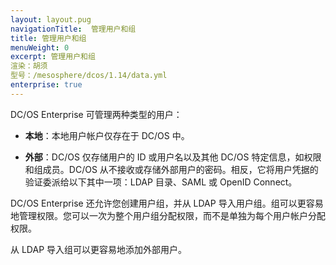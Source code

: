 ```yaml
---
layout: layout.pug
navigationTitle:  管理用户和组
title: 管理用户和组
menuWeight: 0
excerpt: 管理用户和组
渲染：胡须
型号：/mesosphere/dcos/1.14/data.yml
enterprise: true
---
```


<!-- The source repository for this topic is https://github.com/dcos/dcos-docs-site -->

DC/OS Enterprise 可管理两种类型的用户：

* **本地**：本地用户帐户仅存在于 DC/OS 中。

* **外部**：DC/OS 仅存储用户的 ID 或用户名以及其他 DC/OS 特定信息，如权限和组成员。DC/OS 从不接收或存储外部用户的密码。相反，它将用户凭据的验证委派给以下其中一项：LDAP 目录、SAML 或 OpenID Connect。

DC/OS Enterprise 还允许您创建用户组，并从 LDAP 导入用户组。组可以更容易地管理权限。您可以一次为整个用户组分配权限，而不是单独为每个用户帐户分配权限。

从 LDAP 导入组可以更容易地添加外部用户。
